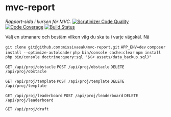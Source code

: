 # mvc-report
*Rapport-sida i kursen för MVC.*
[![Scrutinizer Code Quality](https://scrutinizer-ci.com/g/missivaeak/mvc-report/badges/quality-score.png?b=main)](https://scrutinizer-ci.com/g/missivaeak/mvc-report/?branch=main)
[![Code Coverage](https://scrutinizer-ci.com/g/missivaeak/mvc-report/badges/coverage.png?b=main)](https://scrutinizer-ci.com/g/missivaeak/mvc-report/?branch=main)
[![Build Status](https://scrutinizer-ci.com/g/missivaeak/mvc-report/badges/build.png?b=main)](https://scrutinizer-ci.com/g/missivaeak/mvc-report/build-status/main)

Välj en utmanare och bestäm vilken väg du ska ta i varje vägskäl. Nä

`git clone git@github.com:missivaeak/mvc-report.git`
`APP_ENV=dev`
`composer install --optimize-autoloader`
`php bin/console cache:clear`
`npm install`
`php bin/console doctrine:query:sql "$(< assets/data_backup.sql)"`

`GET /api/proj/obstacle`
`POST /api/proj/obstacle`
`DELETE /api/proj/obstacle`

`GET /api/proj/template`
`POST /api/proj/template`
`DELETE /api/proj/template`

`GET /api/proj/leaderboard`
`POST /api/proj/leaderboard`
`DELETE /api/proj/leaderboard`

`GET /api/proj/draft`